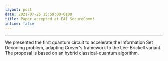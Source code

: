 ```yaml
---
layout: post
date: 2021-07-25 15:59:00+0100
title: Paper accepted at EAI SecureComm!
inline: false
---
```


***

We presented the first quantum circuit to accelerate the Information Set
Decoding problem, adapting Grover's framework to the Lee-Brickell variant.
The proposal is based on an hybrid classical-quantum algorithm.
